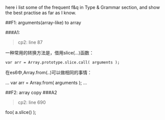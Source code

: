 here i list some of the frequent f&q in Type & Grammar section, and show the best practise as far as I know.

##F1: arguments(array-like) to array 

###A1:
>cp2: line 87

一种常用的转换方法是，借用slice(...)函数：

    var arr = Array.prototype.slice.call( arguments );

在es6中,Array.from(..)可以做相同的事情：

...
var arr = Array.from( arguments );
...

##F2: array copy
###A2
>cp2: line 690

foo( a.slice() );